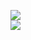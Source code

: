 [![](https://img.shields.io/badge/Made%20With-Github%20Spray-lightgrey.svg?style=for-the-badge&logo=github)](https://github.com/Annihil/github-spray#26914)  
[![](https://i.imgur.com/2DrTn0Z.gif)](https://github.com/Annihil/github-spray)